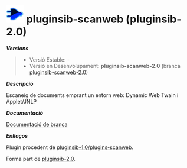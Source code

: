 # ![Logo](https://github.com/GovernIB/maven/raw/binaris/pluginsib/projectinfo_Attachments/icon.jpg) pluginsib-scanweb  (pluginsib-2.0)

***Versions***

> - Versió Estable: -
> - Versió en Desenvolupament: __pluginsib-scanweb-2.0__ (branca [pluginsib-scanweb-2.0](../../tree/pluginsib-scanweb-2.0))

***Descripció***

Escaneig de documents emprant un entorn web: Dynamic Web Twain i Applet/JNLP

***Documentació***

[Documentació de branca](../../tree/pluginsib-scanweb-2.0#documentaci%C3%B3)


***Enllaços***

Plugin procedent de [pluginsib-1.0/plugins-scanweb](https://github.com/GovernIB/pluginsib/tree/pluginsib-1.0/plugins-scanweb).  

Forma part de [pluginsib-2.0](https://github.com/GovernIB/pluginsib/tree/pluginsib-2.0).
